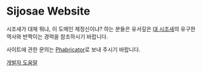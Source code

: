 # Sijosae Website

시조새가 대체 뭐냐, 이 도메인 제정신이냐? 하는 분들은 유서깊은 [대 시조새](https://librewiki.net/wiki/시조새)의 유구한 역사와 반짝이는 경력을 참조하시기 바랍니다.

사이트에 관한 문의는 [Phabricator](https://issue.librewiki.net)로 보내 주시기 바랍니다.

[개발자 도움말](CONTRIBUTING.md)
